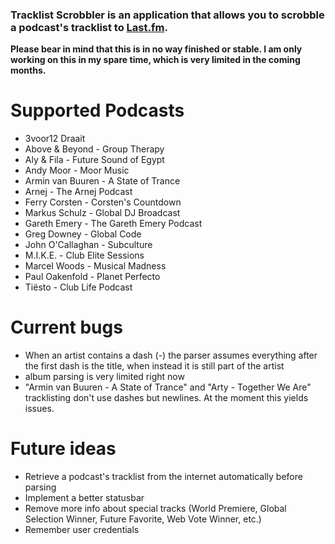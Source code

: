 ### Tracklist Scrobbler is an application that allows you to scrobble a podcast's tracklist to [Last.fm](http://www.last.fm).

**Please bear in mind that this is in no way finished or stable. I am only working on this in my spare time, which is very limited in the coming months.**

# Supported Podcasts
* 3voor12 Draait
* Above & Beyond - Group Therapy
* Aly & Fila - Future Sound of Egypt
* Andy Moor - Moor Music
* Armin van Buuren - A State of Trance
* Arnej - The Arnej Podcast
* Ferry Corsten - Corsten's Countdown
* Markus Schulz - Global DJ Broadcast
* Gareth Emery - The Gareth Emery Podcast
* Greg Downey - Global Code
* John O'Callaghan - Subculture
* M.I.K.E. - Club Elite Sessions
* Marcel Woods - Musical Madness
* Paul Oakenfold - Planet Perfecto
* Tiësto - Club Life Podcast

# Current bugs
- When an artist contains a dash (-) the parser assumes everything after the first dash is the title, when instead it is still part of the artist
- album parsing is very limited right now
- "Armin van Buuren - A State of Trance" and "Arty - Together We Are" tracklisting don't use dashes but newlines. At the moment this yields issues.

# Future ideas
- Retrieve a podcast's tracklist from the internet automatically before parsing
- Implement a better statusbar
- Remove more info about special tracks (World Premiere, Global Selection Winner, Future Favorite, Web Vote Winner, etc.)
- Remember user credentials